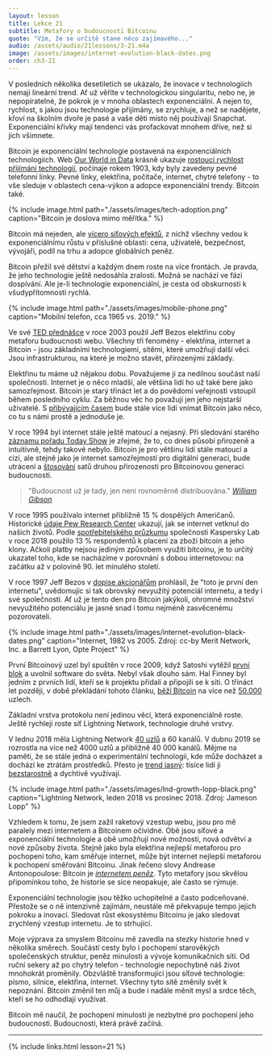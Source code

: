 ```yaml
---
layout: lesson
title: Lekce 21
subtitle: Metafory o budoucnosti Bitcoinu
quote: "Vím, že se určitě stane něco zajímavého..."
audio: /assets/audio/21lessons/3-21.m4a
image: /assets/images/internet-evolution-black-dates.png
order: ch3-21
---
```


V posledních několika desetiletích se ukázalo, že inovace v technologiích 
nemají lineární trend. Ať už věříte v technologickou singularitu, nebo ne, 
je nepopiratelné, že pokrok je v mnoha oblastech exponenciální. A nejen to, 
rychlost, s jakou jsou technologie přijímány, se zrychluje, a než se nadějete, 
křoví na školním dvoře je pasé a vaše děti místo něj používají Snapchat. 
Exponenciální křivky mají tendenci vás profackovat mnohem dříve, než si jich 
všimnete.

Bitcoin je exponenciální technologie postavená na exponenciálních technologiích. 
Web [Our World in Data] krásně ukazuje [rostoucí rychlost přijímání technologií][speed of adoption], 
počínaje rokem 1903, kdy byly zavedeny pevné telefonní linky. Pevné linky, 
elektřina, počítače, internet, chytré telefony - to vše sleduje v oblastech 
cena-výkon a adopce exponenciální trendy. Bitcoin také.

{% include image.html path="./assets/images/tech-adoption.png" caption="Bitcoin je doslova mimo měřítka." %}

Bitcoin má nejeden, ale [vícero síťových efektů][multiple network effects], z nichž všechny vedou 
k exponenciálnímu růstu v příslušné oblasti: cena, uživatelé, bezpečnost, 
vývojáři, podíl na trhu a adopce globálních peněz.

Bitcoin přežil své dětství a každým dnem roste na více frontách. Je pravda, 
že jeho technologie ještě nedosáhla zralosti. Možná se nachází ve fázi 
dospívání. Ale je-li technologie exponenciální, je cesta od obskurnosti 
k všudypřítomnosti rychlá.

{% include image.html path="./assets/images/mobile-phone.png" caption="Mobilní telefon, cca 1965 vs. 2019." %}

Ve své [TED přednášce][TED talk] v roce 2003 použil Jeff Bezos elektřinu coby metaforu 
budoucnosti webu. Všechny tři fenomény - elektřina, internet a Bitcoin - jsou 
základními technologiemi, sítěmi, které umožňují další věci. Jsou 
infrastrukturou, na které je možno stavět, přirozenými základy.

Elektřinu tu máme už nějakou dobu. Považujeme ji za nedílnou součást naší společnosti. 
Internet je o něco mladší, ale většina lidí ho už také bere jako samozřejmost. Bitcoin 
je starý třináct let a do povědomí veřejnosti vstoupil během posledního cyklu. 
Za běžnou věc ho považují jen jeho nejstarší uživatelé. S [přibývajícím časem][more time] 
bude stále více lidí vnímat Bitcoin jako něco, co tu s námi prostě a jednoduše je.

V roce 1994 byl internet stále ještě matoucí a nejasný. Při sledování starého 
[záznamu pořadu Today Show][recording of the Today Show] je zřejmé, že to, co dnes působí přirozeně 
a intuitivně, tehdy takové nebylo. Bitcoin je pro většinu lidí stále matoucí 
a cizí, ale stejně jako je internet samozřejmostí pro digitální generaci, bude 
utrácení a [štosování][stacking] satů druhou přirozeností pro Bitcoinovou generaci budoucnosti.

> "Budoucnost už je tady, jen není rovnoměrně distribuována."
> <cite>[William Gibson]</cite>

V roce 1995 používalo internet přibližně 15 % dospělých Američanů. Historické
[údaje Pew Research Center][data from the Pew Research Center] ukazují, jak se internet vetknul do našich životů. 
Podle [spotřebitelského průzkumu][consumer survey] společnosti Kaspersky Lab v roce 2018 použilo 
13 % respondentů k placení za zboží bitcoin a jeho klony. Ačkoli platby nejsou 
jediným způsobem využití bitcoinu, je to určitý ukazatel toho, kde se nacházíme 
v porovnání s dobou internetovou: na začátku až v polovině 90. let minulého století.

V roce 1997 Jeff Bezos v [dopise akcionářům][letter to shareholders] prohlásil, že "toto je první den 
internetu", uvědomujíc si tak obrovský nevyužitý potenciál internetu, a tedy 
i své společnosti. Ať už je tento den pro Bitcoin jakýkoli, ohromné množství 
nevyužitého potenciálu je jasné snad i tomu nejméně zasvěcenému pozorovateli.

{% include image.html path="./assets/images/internet-evolution-black-dates.png" caption="Internet, 1982 vs 2005. Zdroj: cc-by Merit Network, Inc. a Barrett Lyon, Opte Project" %}

První Bitcoinový uzel byl spuštěn v roce 2009, když Satoshi vytěžil
[první blok][genesis block] a uvolnil software do světa. Nebyl však dlouho sám. Hal Finney 
byl jedním z prvních lidí, kteří se k projektu přidali a připojili se k síti. 
O třináct let později, v době překládání tohoto článku, [běží Bitcoin][running bitcoin] na více než 
[50.000](https://luke.dashjr.org/programs/bitcoin/files/charts/software.html)
uzlech.

Základní vrstva protokolu není jedinou věcí, která exponenciálně roste. 
Ještě rychleji roste síť Lightning Network, technologie druhé vrstvy.

V lednu 2018 měla Lightning Network [40 uzlů][40 nodes] a 60 kanálů. V dubnu 2019 
se rozrostla na více než 4000 uzlů a přibližně 40 000 kanálů. Mějme na paměti, 
že se stále jedná o experimentální technologii, kde může docházet a dochází 
ke ztrátám prostředků. Přesto je [trend jasný][Jameson Lopp]: tisíce lidí 
ji [bezstarostně][reckless] a dychtivě využívají.

{% include image.html path="./assets/images/lnd-growth-lopp-black.png" caption="Lightning Network, leden 2018 vs prosinec 2018. Zdroj: Jameson Lopp" %}

Vzhledem k tomu, že jsem zažil raketový vzestup webu, jsou pro mě paralely 
mezi internetem a Bitcoinem očividné. Obě jsou síťové a exponenciální 
technologie a obě umožňují nové možnosti, nová odvětví a nové způsoby 
života. Stejně jako byla elektřina nejlepší metaforou pro pochopení toho, 
kam směřuje internet, může být internet nejlepší metaforou k pochopení 
směřování Bitcoinu. Jinak řečeno slovy Andrease Antonopoulose: Bitcoin 
je [*internetem peněz*][*The Internet of Money*]. Tyto metafory jsou skvělou 
připomínkou toho, že historie se sice neopakuje, ale často se rýmuje.

Exponenciální technologie jsou těžko uchopitelné a často podceňované. 
Přestože se o ně intenzivně zajímám, neustále mě překvapuje tempo jejich 
pokroku a inovací. Sledovat růst ekosystému Bitcoinu je jako sledovat 
zrychlený vzestup internetu. Je to strhující.

Moje výprava za smyslem Bitcoinu mě zavedla na stezky historie hned v několika 
směrech. Součástí cesty bylo i pochopení starověkých společenských struktur, 
peněz minulosti a vývoje komunikačních sítí. Od ruční sekery až po chytrý 
telefon - technologie nepochybně náš život mnohokrát proměnily. Obzvláště 
transformující jsou síťové technologie: písmo, silnice, elektřina, internet. 
Všechny tyto sítě změnily svět k nepoznání. Bitcoin změnil ten můj a bude 
i nadále měnit mysl a srdce těch, kteří se ho odhodlají využívat.

Bitcoin mě naučil, že pochopení minulosti je nezbytné pro pochopení 
jeho budoucnosti. Budoucnosti, která právě začíná.

---

{% include links.html lesson=21 %}

[Our World in Data]: https://ourworldindata.org/
[speed of adoption]: https://www.visualcapitalist.com/rising-speed-technological-adoption/
[multiple network effects]: https://www.thrivenotes.com/the-7-network-effects-of-bitcoin/
[TED talk]: https://www.ted.com/talks/jeff_bezos_on_the_next_web_innovation
[recording of the Today Show]: https://www.youtube.com/watch?v=UlJku_CSyNg
[William Gibson]: https://www.npr.org/2018/10/22/1067220/the-science-in-science-fiction
[data from the Pew Research Center]: https://www.pewinternet.org/2014/02/27/part-1-how-the-internet-has-woven-itself-into-american-life/
[consumer survey]: https://www.kaspersky.com/blog/money-report-2018/
[letter to shareholders]: http://media.corporate-ir.net/media_files/irol/97/97664/reports/Shareholderletter97.pdf
[running bitcoin]: https://twitter.com/halfin/status/1110302988?lang=en
[40 nodes]: https://bitcoinist.com/bitcoin-lightning-network-mainnet-nodes/
[reckless]: https://twitter.com/hashtag/reckless
[Jameson Lopp]: https://twitter.com/lopp/status/1077200836072296449
[*The Internet of Money*]: https://theinternetofmoney.info/
[stacking]: https://twitter.com/hashtag/stackingsats

<!-- Bitcoin Wiki -->
[genesis block]: https://en.bitcoin.it/wiki/Genesis_block

<!-- Wikipedia -->
[more time]: https://en.wikipedia.org/wiki/Lindy_effect
[alice]: https://en.wikipedia.org/wiki/Alice%27s_Adventures_in_Wonderland
[carroll]: https://en.wikipedia.org/wiki/Lewis_Carroll
